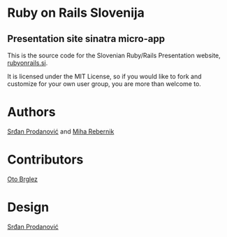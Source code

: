 # Ruby on Rails Slovenija
## Presentation site sinatra micro-app

This is the source code for the Slovenian Ruby/Rails Presentation website, [rubyonrails.si](http://rubyonrails.si).

It is licensed under the MIT License, so if you would like to fork and customize for your own user group, you are more than welcome to.

# Authors

[Srđan Prodanović](/Artiqulate) and [Miha Rebernik](/mihar)

# Contributors

[Oto Brglez](/otobrglez)

# Design
[Srđan Prodanović](/Artiqulate)
